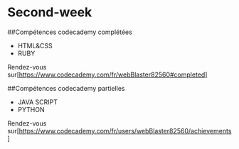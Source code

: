 # Second-week  

##Compétences codecademy complétées  
* HTML&CSS  
* RUBY  

Rendez-vous sur[https://www.codecademy.com/fr/webBlaster82560#completed]  

##Compétences codecademy partielles  
* JAVA SCRIPT  
* PYTHON  

Rendez-vous sur[https://www.codecademy.com/fr/users/webBlaster82560/achievements]

